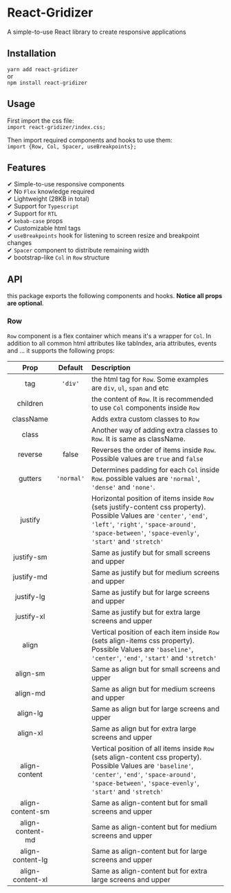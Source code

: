 # React-Gridizer
A simple-to-use React library to create responsive applications

## Installation
`yarn add react-gridizer`  
or  
`npm install react-gridizer`

## Usage
First import the css file:  
`import react-gridizer/index.css;`  

Then import required components and hooks to use them:  
`import {Row, Col, Spacer, useBreakpoints};`

## Features
✔ Simple-to-use responsive components  
✔ No `Flex` knowledge required  
✔ Lightweight (28KB in total)  
✔ Support for `Typescript`  
✔ Support for `RTL`  
✔ `kebab-case` props  
✔ Customizable html tags  
✔ `useBreakpoints` hook for listening to screen resize and breakpoint changes  
✔ `Spacer` component to distribute remaining width  
✔ bootstrap-like `Col` in `Row` structure

## API
this package exports the following components and hooks. **Notice all props are optional**.

### Row
`Row` component is a flex container which means it's a wrapper for `Col`. In addition to all common html attributes like tabIndex, aria attributes, events and ... it supports the following props:

| Prop | Default | Description
| :-----------: | :-----------: | :----------- |
| tag | `'div'` | the html tag for `Row`. Some examples are `div`, `ul`, `span` and etc
| children | | the content of `Row`. It is recommended to use `Col` components inside `Row`
| className | | Adds extra custom classes to `Row`
| class | | Another way of adding extra classes to `Row`. It is same as className.
| reverse | false | Reverses the order of items inside `Row`. Possible values are `true` and `false`
| gutters | `'normal'` | Determines padding for each `Col` inside `Row`. possible values are `'normal'`, `'dense'` and `'none'`.
| justify | | Horizontal position of items inside `Row` (sets justify-content css property). Possible Values are `'center'`, `'end'`, `'left'`, `'right'`, `'space-around'`, `'space-between'`, `'space-evenly'`, `'start'` and `'stretch'`
| justify-sm | | Same as justify but for small screens and upper
| justify-md | | Same as justify but for medium screens and upper
| justify-lg | | Same as justify but for large screens and upper
| justify-xl | | Same as justify but for extra large screens and upper
| align | | Vertical position of each item inside `Row` (sets align-items css property). Possible Values are `'baseline'`, `'center'`, `'end'`, `'start'` and `'stretch'`
| align-sm | | Same as align but for small screens and upper
| align-md | | Same as align but for medium screens and upper
| align-lg | | Same as align but for large screens and upper
| align-xl | | Same as align but for extra large screens and upper
| align-content | | Vertical position of all items inside `Row` (sets align-content css property). Possible Values are `'baseline'`, `'center'`, `'end'`, `'space-around'`, `'space-between'`, `'space-evenly'`, `'start'` and `'stretch'`
| align-content-sm | | Same as align-content but for small screens and upper
| align-content-md | | Same as align-content but for medium screens and upper
| align-content-lg | | Same as align-content but for large screens and upper
| align-content-xl | | Same as align-content but for extra large screens and upper



